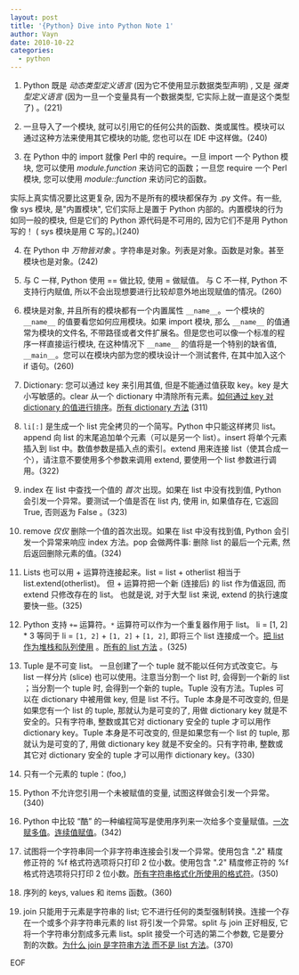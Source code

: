 ```yaml
---
layout: post
title: '{Python} Dive into Python Note 1'
author: Vayn
date: 2010-10-22
categories:
  - python
---
```


1) Python 既是 _动态类型定义语言_ (因为它不使用显示数据类型声明) , 又是 _强类型定义语言_ (因为一旦一个变量具有一个数据类型, 它实际上就一直是这个类型了) 。(221)

2) 一旦导入了一个模块, 就可以引用它的任何公共的函数、类或属性。模块可以通过这种方法来使用其它模块的功能, 您也可以在 IDE 中这样做。(240)

3) 在 Python 中的 import 就像 Perl 中的 require。一旦 import 一个 Python 模块, 您可以使用 _module.function_ 来访问它的函数；一旦您 require 一个 Perl 模块, 您可以使用 _module::function_ 来访问它的函数。

实际上真实情况要比这更复杂, 因为不是所有的模块都保存为 .py 文件。有一些, 像 sys 模块, 是"内置模块", 它们实际上是置于 Python 内部的。内置模块的行为如同一般的模块, 但是它们的 Python 源代码是不可用的, 因为它们不是用 Python 写的！ ( sys 模块是用 C 写的。)(240)

4) 在 Python 中 _万物皆对象_ 。字符串是对象。列表是对象。函数是对象。甚至模块也是对象。(242)

5) 与 C 一样, Python 使用 == 做比较, 使用 = 做赋值。 与 C 不一样, Python 不支持行内赋值, 所以不会出现想要进行比较却意外地出现赋值的情况。(260)

6) 模块是对象, 并且所有的模块都有一个内置属性 `__name__`。一个模块的 `__name__` 的值要看您如何应用模块。如果 import 模块, 那么 `__name__` 的值通常为模块的文件名, 不带路径或者文件扩展名。但是您也可以像一个标准的程序一样直接运行模块, 在这种情况下 `__name__` 的值将是一个特别的缺省值, `__main__`。您可以在模块内部为您的模块设计一个测试套件, 在其中加入这个 if 语句。(260)

7) Dictionary: 您可以通过 key 来引用其值, 但是不能通过值获取 key。key 是大小写敏感的。clear 从一个 dictionary 中清除所有元素。[如何通过 key 对 dictionary 的值进行排序](http://www.activestate.com/ASPN/Python/Cookbook/Recipe/52306)。[所有 dictionary 方法](http://www.python.org/doc/current/lib/typesmapping.html) (311)

8) `li[:]` 是生成一个 list 完全拷贝的一个简写。Python 中只能这样拷贝 list。append 向 list 的末尾追加单个元素（可以是另一个 list）。insert 将单个元素插入到 list 中。数值参数是插入点的索引。extend 用来连接 list（使其合成一个），请注意不要使用多个参数来调用 extend, 要使用一个 list 参数进行调用。(322)

9) index 在 list 中查找一个值的 _首次_ 出现。如果在 list 中没有找到值, Python 会引发一个异常。要测试一个值是否在 list 内, 使用 in, 如果值存在, 它返回 True, 否则返为 False 。(323)

10) remove _仅仅_ 删除一个值的首次出现。如果在 list 中没有找到值, Python 会引发一个异常来响应 index 方法。pop 会做两件事: 删除 list 的最后一个元素, 然后返回删除元素的值。(324)

11) Lists 也可以用 + 运算符连接起来。list = list + otherlist 相当于 list.extend(otherlist)。 但 + 运算符把一个新 (连接后) 的 list 作为值返回, 而 extend 只修改存在的 list。 也就是说, 对于大型 list 来说, extend 的执行速度要快一些。(325)

12) Python 支持 `+=` 运算符。`*` 运算符可以作为一个重复器作用于 list。 li = [1, 2] * 3 等同于 li = `[1, 2]` + `[1, 2]` + `[1, 2]`, 即将三个 list 连接成一个。[把 list 作为堆栈和队列使用](http://www.python.org/doc/current/tut/node7.html#SECTION007110000000000000000) 。[所有的 list 方法](http://www.python.org/doc/current/lib/typesseq-mutable.html) 。(325)

13) Tuple 是不可变 list。 一旦创建了一个 tuple 就不能以任何方式改变它。与 list 一样分片 (slice) 也可以使用。注意当分割一个 list 时, 会得到一个新的 list ；当分割一个 tuple 时, 会得到一个新的 tuple。Tuple 没有方法。Tuples 可以在 dictionary 中被用做 key, 但是 list 不行。Tuple 本身是不可改变的, 但是如果您有一个 list 的 tuple, 那就认为是可变的了, 用做 dictionary key 就是不安全的。只有字符串, 整数或其它对 dictionary 安全的 tuple 才可以用作 dictionary key。Tuple 本身是不可改变的, 但是如果您有一个 list 的 tuple, 那就认为是可变的了, 用做 dictionary key 就是不安全的。只有字符串, 整数或其它对 dictionary 安全的 tuple 才可以用作 dictionary key。(330)

14) 只有一个元素的 tuple：(foo,)

15) Python 不允许您引用一个未被赋值的变量, 试图这样做会引发一个异常。(340)

16) Python 中比较 “酷” 的一种编程简写是使用序列来一次给多个变量赋值。[一次赋多值](http://woodpecker.org.cn/diveintopython/native_data_types/declaring_variables.html#odbchelper.multiassign.1.1)。[连续值赋值](http://woodpecker.org.cn/diveintopython/native_data_types/declaring_variables.html#odbchelper.multiassign.2.1)。(342)

17) 试图将一个字符串同一个非字符串连接会引发一个异常。使用包含 ".2" 精度修正符的 %f 格式符选项将只打印 2 位小数。使用包含 ".2" 精度修正符的 %f 格式符选项将只打印 2 位小数。[所有字符串格式化所使用的格式符](http://docs.python.org/library/stdtypes.html#typesseq-strings)。(350)

18) 序列的 keys, values 和 items 函数。(360)

19) join 只能用于元素是字符串的 list; 它不进行任何的类型强制转换。连接一个存在一个或多个非字符串元素的 list 将引发一个异常。split 与 join 正好相反, 它将一个字符串分割成多元素 list。split 接受一个可选的第二个参数, 它是要分割的次数。[为什么 join 是字符串方法 而不是 list 方法](http://www.python.org/doc/faq/?query=4.96&querytype=simple&casefold=yes&req=search)。(370)

EOF